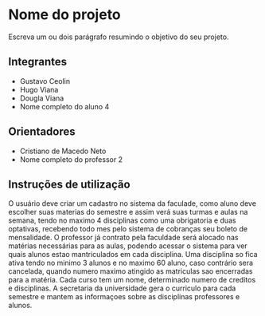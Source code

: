 # Nome do projeto
Escreva um ou dois parágrafo resumindo o objetivo do seu projeto.

## Integrantes
* Gustavo Ceolin
* Hugo Viana
* Dougla Viana
* Nome completo do aluno 4

## Orientadores
* Cristiano de Macedo Neto
* Nome completo do professor 2

## Instruções de utilização
O usuário deve criar um cadastro no sistema da faculade, como aluno deve escolher suas materias do semestre e assim verá suas turmas e aulas na semana, tendo no maximo 4 disciplinas como uma obrigatoria e duas optativas, recebendo todo mes pelo sistema de cobranças seu boleto de mensalidade.
O professor já contrato pela faculdade será alocado nas matérias necessárias para as aulas, podendo acessar o sistema para ver quais alunos estao mantriculados em cada disciplina.
Uma disciplina so fica ativa tendo no minimo 3 alunos e no maximo 60 aluno, caso contrário sera cancelada, quando numero maximo atingido as matriculas sao encerradas para a matéria.
Cada curso tem um nome, determinado numero de creditos e disciplinas.
A secretaria da universidade gera o curriculo para cada semestre e mantem as informaçoes sobre as disciplinas professores e alunos. 
